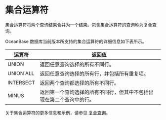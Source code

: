 # 集合运算符

集合运算符将两个查询结果合并为一个结果。包含集合运算符的查询称为复合查询。

OceanBase 数据库当前版本所支持的集合运算符的详细信息如下表所示。

|    运算符    |                返回值                 |
|-----------|------------------------------------|
| UNION     | 返回任意查询选择的所有不同行。                    |
| UNION ALL | 返回任意查询选择的所有行，并包括所有重复项。             |
| INTERSECT | 返回两个查询都选择的所有不同行。                   |
| MINUS     | 返回第一个查询选择的所有不同行，但其中不包括出现在第二个查询中的行。 |

关于集合运算符的更多信息和示例，请参见 [复合查询](../8.queries-and-subqueries-of-oracle-mode/4.collection-of-oracle-mode.md)。

